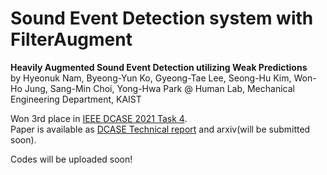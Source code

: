 # Sound Event Detection system with FilterAugment

**Heavily Augmented Sound Event Detection utilizing Weak Predictions**<br>
by Hyeonuk Nam, Byeong-Yun Ko, Gyeong-Tae Lee, Seong-Hu Kim, Won-Ho Jung, Sang-Min Choi, Yong-Hwa Park @ Human Lab, Mechanical Engineering Department, KAIST

Won 3rd place in [IEEE DCASE 2021 Task 4](http://dcase.community/challenge2021/task-sound-event-detection-and-separation-in-domestic-environments-results).<br>
Paper is available as [DCASE Technical report](http://dcase.community/documents/challenge2021/technical_reports/DCASE2021_Nam_41_t4.pdf) and arxiv(will be submitted soon).<br>

Codes will be uploaded soon!

